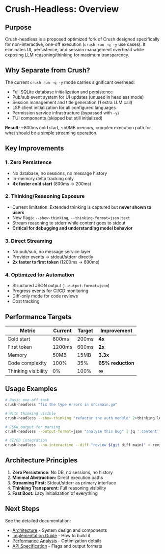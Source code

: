 # Crush-Headless: Overview

## Purpose

Crush-headless is a proposed optimized fork of Crush designed specifically for non-interactive, one-off execution (`crush run -q -y` use cases). It eliminates UI, persistence, and session management overhead while exposing LLM reasoning/thinking for maximum transparency.

## Why Separate from Crush?

The current `crush run -q -y` mode carries significant overhead:
- Full SQLite database initialization and persistence
- Pub/sub event system for UI updates (unused in headless mode)
- Session management and title generation (1 extra LLM call)
- LSP client initialization for all configured languages
- Permission service infrastructure (bypassed with `-y`)
- TUI components (skipped but still initialized)

**Result:** ~800ms cold start, ~50MB memory, complex execution path for what should be a simple streaming operation.

## Key Improvements

### 1. Zero Persistence
- No database, no sessions, no message history
- In-memory delta tracking only
- **4x faster cold start** (800ms → 200ms)

### 2. Thinking/Reasoning Exposure
- Current limitation: Extended thinking is captured but **never shown to users**
- New flags: `--show-thinking`, `--thinking-format=json|text`
- Stream reasoning to stderr while content goes to stdout
- **Critical for debugging and understanding model behavior**

### 3. Direct Streaming
- No pub/sub, no message service layer
- Provider events → stdout/stderr directly
- **2x faster to first token** (1200ms → 600ms)

### 4. Optimized for Automation
- Structured JSON output (`--output-format=json`)
- Progress events for CI/CD monitoring
- Diff-only mode for code reviews
- Cost tracking

## Performance Targets

| Metric | Current | Target | Improvement |
|--------|---------|--------|-------------|
| Cold start | 800ms | 200ms | **4x** |
| First token | 1200ms | 600ms | **2x** |
| Memory | 50MB | 15MB | **3.3x** |
| Code complexity | 100% | 35% | **65% reduction** |
| Thinking visibility | 0% | 100% | **∞** |

## Usage Examples

```bash
# Basic one-off task
crush-headless "fix the type errors in src/main.go"

# With thinking visible
crush-headless --show-thinking "refactor the auth module" 2>thinking.log

# JSON output for parsing
crush-headless --output-format=json "analyze this bug" | jq '.content'

# CI/CD integration
crush-headless --no-interactive --diff "review $(git diff main)" > review.md
```

## Architecture Principles

1. **Zero Persistence:** No DB, no sessions, no history
2. **Minimal Abstraction:** Direct execution paths
3. **Streaming First:** Stdout/stderr as primary interface
4. **Thinking Transparent:** Full reasoning visibility
5. **Fast Boot:** Lazy initialization of everything

## Next Steps

See the detailed documentation:
- [Architecture](./architecture.md) - System design and components
- [Implementation Guide](./implementation-guide.md) - How to build it
- [Performance Analysis](./performance-analysis.md) - Optimization details
- [API Specification](./api-specification.md) - Flags and output formats
